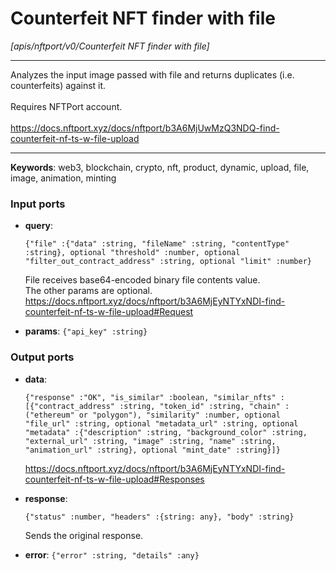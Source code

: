 # Counterfeit NFT finder with file

_[apis/nftport/v0/Counterfeit NFT finder with file]_

---

Analyzes the input image passed with file and returns duplicates (i.e. counterfeits) against it. <br>
<br>
Requires NFTPort account.<br>
<br>
https://docs.nftport.xyz/docs/nftport/b3A6MjUwMzQ3NDQ-find-counterfeit-nf-ts-w-file-upload<br>

---

__Keywords__: web3, blockchain, crypto, nft, product, dynamic, upload, file, image, animation, minting

### Input ports

* __query__: 
    ```
    {"file" :{"data" :string, "fileName" :string, "contentType" :string}, optional "threshold" :number, optional "filter_out_contract_address" :string, optional "limit" :number}
    ```

    File receives base64-encoded binary file contents value. <br>
    The other params are optional. <br>
    https://docs.nftport.xyz/docs/nftport/b3A6MjEyNTYxNDI-find-counterfeit-nf-ts-w-file-upload#Request<br>


* __params__: ` {"api_key" :string} `

### Output ports

* __data__: 
    ```
    {"response" :"OK", "is_similar" :boolean, "similar_nfts" :[{"contract_address" :string, "token_id" :string, "chain" :("ethereum" or "polygon"), "similarity" :number, optional "file_url" :string, optional "metadata_url" :string, optional "metadata" :{"description" :string, "background_color" :string, "external_url" :string, "image" :string, "name" :string, "animation_url" :string}, optional "mint_date" :string}]}
    ```

    https://docs.nftport.xyz/docs/nftport/b3A6MjEyNTYxNDI-find-counterfeit-nf-ts-w-file-upload#Responses<br>


* __response__: 
    ```
    {"status" :number, "headers" :{string: any}, "body" :string}
    ```

    Sends the original response.<br>


* __error__: ` {"error" :string, "details" :any} `

